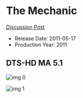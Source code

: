 # The Mechanic

[Discussion Post](https://www.avsforum.com/threads/bass-eq-for-filtered-movies.2995212/post-57372702)

* Release Date: 2011-05-17
* Production Year: 2011

## DTS-HD MA 5.1

![img 0](https://i.imgur.com/eSmoDTA.jpg)

![img 1](https://i.imgur.com/ofKKgBy.jpg)

